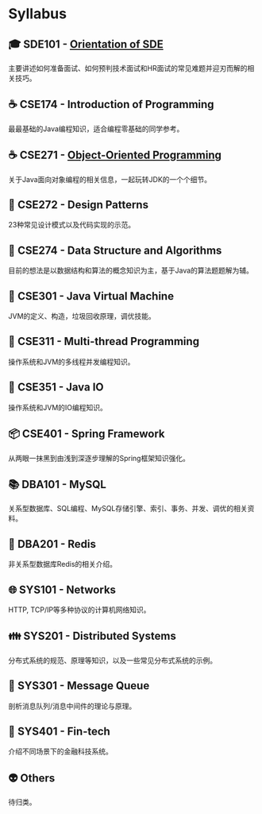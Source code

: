 # Syllabus

## :mortar_board: SDE101 - [Orientation of SDE](./SDE101.md)

主要讲述如何准备面试、如何预判技术面试和HR面试的常见难题并迎刃而解的相关技巧。

## :coffee: CSE174 - Introduction of Programming

最最基础的Java编程知识，适合编程零基础的同学参考。

## :coffee: CSE271 - [Object-Oriented Programming](./CSE271.md)

关于Java面向对象编程的相关信息，一起玩转JDK的一个个细节。

## :nut_and_bolt: CSE272 - Design Patterns

23种常见设计模式以及代码实现的示范。

## :1234: CSE274 - Data Structure and Algorithms

目前的想法是以数据结构和算法的概念知识为主，基于Java的算法题题解为辅。

## :vertical_traffic_light: CSE301 - Java Virtual Machine

JVM的定义、构造，垃圾回收原理，调优技能。

## :closed_lock_with_key: CSE311 - Multi-thread Programming

操作系统和JVM的多线程并发编程知识。

## :floppy_disk: CSE351 - Java IO

操作系统和JVM的IO编程知识。

## :package: CSE401 - Spring Framework

从两眼一抹黑到由浅到深逐步理解的Spring框架知识强化。

## :books: DBA101 - MySQL

关系型数据库、SQL编程、MySQL存储引擎、索引、事务、并发、调优的相关资料。

## :memo: DBA201 - Redis

非关系型数据库Redis的相关介绍。

## :globe_with_meridians: SYS101 - Networks

HTTP, TCP/IP等多种协议的计算机网络知识。

## :family: SYS201 - Distributed Systems

分布式系统的规范、原理等知识，以及一些常见分布式系统的示例。

## :shower: SYS301 - Message Queue

剖析消息队列/消息中间件的理论与原理。

## :atm: SYS401 - Fin-tech

介绍不同场景下的金融科技系统。

## :alien: Others

待归类。
